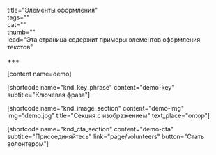 title="Элементы оформления"  
tags=""  
cat=""  
thumb=""  
lead="Эта страница содержит примеры элементов оформления текстов"  

+++

[content name=demo]

[shortcode name="knd_key_phrase" content="demo-key" subtitle="Ключевая фраза"]

[shortcode name="knd_image_section" content="demo-img" img="demo.jpg" title="Секция с изображением" text_place="ontop"]

[shortcode name="knd_cta_section" content="demo-cta" subtitle="Присоединяйтесь" link="page/volunteers" button="Стать волонтером"]